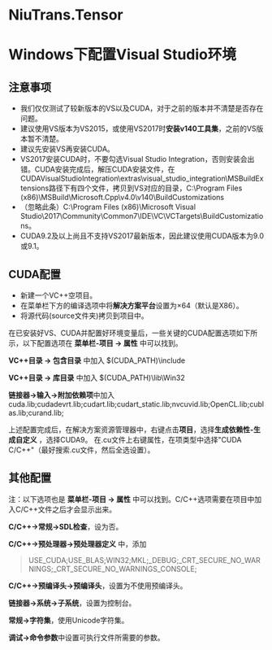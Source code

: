 # NiuTrans.Tensor

# Windows下配置Visual Studio环境

## 注意事项

* 我们仅仅测试了较新版本的VS以及CUDA，对于之前的版本并不清楚是否存在问题。
* 建议使用VS版本为VS2015，或使用VS2017时**安装v140工具集**，之前的VS版本暂不清楚。
* 建议先安装VS再安装CUDA。
* VS2017安装CUDA时，不要勾选Visual Studio Integration，否则安装会出错。CUDA安装完成后，解压CUDA安装文件，在CUDAVisualStudioIntegration\extras\visual_studio_integration\MSBuildExtensions路径下有四个文件，拷贝到VS对应的目录，C:\Program Files (x86)\MSBuild\Microsoft.Cpp\v4.0\v140\BuildCustomizations
* （忽略此条）C:\Program Files (x86)\Microsoft Visual Studio\2017\Community\Common7\IDE\VC\VCTargets\BuildCustomizations。
* CUDA9.2及以上尚且不支持VS2017最新版本，因此建议使用CUDA版本为9.0或9.1。

## CUDA配置

* 新建一个VC++空项目。
* 在菜单栏下方的编译选项中将**解决方案平台**设置为×64（默认是X86）。
* 将源代码(source文件夹)拷贝到项目中。

在已安装好VS、CUDA并配置好环境变量后，一些关键的CUDA配置选项如下所示，以下配置选项在 **菜单栏-项目 -> 属性** 中可以找到。

**VC++目录 -> 包含目录** 中加入	$(CUDA_PATH)\include

**VC++目录 -> 库目录** 中加入		$(CUDA_PATH)\lib\Win32

**链接器->输入->附加依赖项**中加入cuda.lib;cudadevrt.lib;cudart.lib;cudart_static.lib;nvcuvid.lib;OpenCL.lib;cublas.lib;curand.lib;

上述配置完成后，在解决方案资源管理器中，右键点击**项目**，选择**生成依赖性-生成自定义** ，选择CUDA9。
在.cu文件上右键属性，在项类型中选择"CUDA C/C++"（最好搜索.cu文件，然后全选设置）。

## 其他配置

注：以下选项也是 **菜单栏-项目 -> 属性** 中可以找到。C/C++选项需要在项目中加入C/C++文件之后才会显示出来。

**C/C++->常规->SDL检查**，设为否。

**C/C++->预处理器->预处理器定义** 中，添加

>USE_CUDA;USE_BLAS;WIN32;MKL;_DEBUG;_CRT_SECURE_NO_WARNINGS;_CRT_SECURE_NO_WARNINGS_CONSOLE;

**C/C++->预编译头->预编译头**，设置为不使用预编译头。

**链接器->系统->子系统**，设置为控制台。

**常规->字符集**，使用Unicode字符集。

**调试->命令参数**中设置可执行文件所需要的参数。


